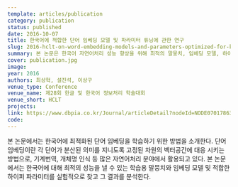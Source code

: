 ```yaml
---
template: articles/publication
category: publication
status: published
date: 2016-10-07
title: 한국어에 적합한 단어 임베딩 모델 및 파라미터 튜닝에 관한 연구
slug: 2016-hclt-on-word-embedding-models-and-parameters-optimized-for-korean
summary: 본 논문은 한국어 자연어처리 성능 향상을 위해 최적의 말뭉치, 임베딩 모델, 하이퍼파라미터를 조합하여 단어 임베딩을 학습하고 그 성능을 분석한다.
cover: publication.jpg
image:
year: 2016
authors: 최상혁, 설진석, 이상구
venue_type: Conference
venue_name: 제28회 한글 및 한국어 정보처리 학술대회
venue_short: HCLT
projects:
link: https://www.dbpia.co.kr/Journal/articleDetail?nodeId=NODE07017863
code:
---
```


본 논문에서는 한국어에 최적화된 단어 임베딩을 학습하기 위한 방법을 소개한다. 단어 임베딩이란 각 단어가 분산된 의미를 지니도록 고정된 차원의 벡터공간에 대응 시키는 방법으로, 기계번역, 개체명 인식 등 많은 자연어처리 분야에서 활용되고 있다. 본 논문에서는 한국어에 대해 최적의 성능을 낼 수 있는 학습용 말뭉치와 임베딩 모델 및 적합한 하이퍼 파라미터를 실험적으로 찾고 그 결과를 분석한다.
